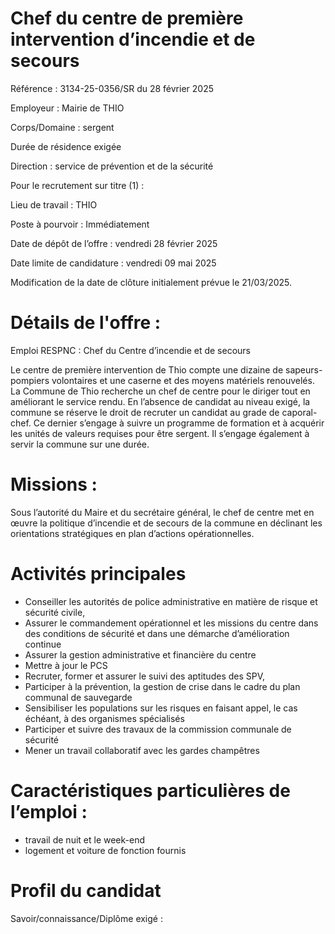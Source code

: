 # Chef du centre de première intervention d’incendie et de secours

Référence : 3134-25-0356/SR du 28 février 2025

Employeur : Mairie de THIO

Corps/Domaine : sergent

Durée de résidence exigée

Direction : service de prévention et de la sécurité

Pour le recrutement sur titre (1) :

Lieu de travail : THIO

Poste à pourvoir : Immédiatement

Date de dépôt de l’offre : vendredi 28 février 2025

Date limite de candidature : vendredi 09 mai 2025

Modification de la date de clôture initialement prévue le 21/03/2025.

# Détails de l'offre :

Emploi RESPNC : Chef du Centre d’incendie et de secours

Le centre de première intervention de Thio compte une dizaine de sapeurs-pompiers volontaires et une caserne et des moyens matériels renouvelés. La Commune de Thio recherche un chef de centre pour le diriger tout en améliorant le service rendu. En l’absence de candidat au niveau exigé, la commune se réserve le droit de recruter un candidat au grade de caporal-chef. Ce dernier s’engage à suivre un programme de formation et à acquérir les unités de valeurs requises pour être sergent. Il s’engage également à servir la commune sur une durée.

# Missions :

Sous l’autorité du Maire et du secrétaire général, le chef de centre met en œuvre la politique d’incendie et de secours de la commune en déclinant les orientations stratégiques en plan d’actions opérationnelles.

# Activités principales

- Conseiller les autorités de police administrative en matière de risque et sécurité civile,
- Assurer le commandement opérationnel et les missions du centre dans des conditions de sécurité et dans une démarche d’amélioration continue
- Assurer la gestion administrative et financière du centre
- Mettre à jour le PCS
- Recruter, former et assurer le suivi des aptitudes des SPV,
- Participer à la prévention, la gestion de crise dans le cadre du plan communal de sauvegarde
- Sensibiliser les populations sur les risques en faisant appel, le cas échéant, à des organismes spécialisés
- Participer et suivre des travaux de la commission communale de sécurité
- Mener un travail collaboratif avec les gardes champêtres

# Caractéristiques particulières de l’emploi :

- travail de nuit et le week-end
- logement et voiture de fonction fournis

# Profil du candidat

Savoir/connaissance/Diplôme exigé :
